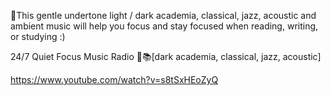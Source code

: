 📓This gentle undertone light / dark academia, classical, jazz, acoustic and ambient music will help you focus and stay focused when reading, writing, or studying :)

24/7 Quiet Focus Music Radio 📖📚[dark academia, classical, jazz, acoustic]

https://www.youtube.com/watch?v=s8tSxHEoZyQ
